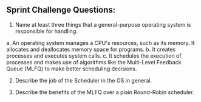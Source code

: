 ## Sprint Challenge Questions:

1. Name at least three things that a general-purpose operating system is responsible for handling.

a. An operating system manages a CPU's resources, such as its memory. It allocates and deallocates memory space for programs.
b. It creates processes and executes system calls.
c. It schedules the execution of processes and makes use of algorithms like the Multi-Level Feedback Queue (MLFQ) to make better scheduling decisions. 

2. Describe the job of the Scheduler in the OS in general.



3. Describe the benefits of the MLFQ over a plain Round-Robin scheduler.
